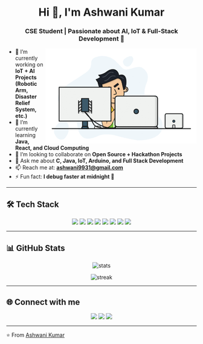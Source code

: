 <h1 align="center">Hi 👋, I'm Ashwani Kumar</h1>
<h3 align="center">CSE Student | Passionate about AI, IoT & Full-Stack Development 🚀</h3>

<img align="right" alt="Coding" width="400" src="https://raw.githubusercontent.com/rajpratyush/rajpratyush/master/me_1.gif">

- 🔭 I’m currently working on **IoT + AI Projects (Robotic Arm, Disaster Relief System, etc.)**  
- 🌱 I’m currently learning **Java, React, and Cloud Computing**  
- 👯 I’m looking to collaborate on **Open Source + Hackathon Projects**  
- 💬 Ask me about **C, Java, IoT, Arduino, and Full Stack Development**  
- 📫 Reach me at: **ashwani9931@gmail.com**  
- ⚡ Fun fact: **I debug faster at midnight 🌙**  

---

## 🛠️ Tech Stack
<p align="center"> 
  <img src="https://img.shields.io/badge/C-00599C?style=for-the-badge&logo=c&logoColor=white"/> 
  <img src="https://img.shields.io/badge/Java-ED8B00?style=for-the-badge&logo=java&logoColor=white"/> 
  <img src="https://img.shields.io/badge/HTML5-E34F26?style=for-the-badge&logo=html5&logoColor=white"/> 
  <img src="https://img.shields.io/badge/CSS3-1572B6?style=for-the-badge&logo=css3&logoColor=white"/> 
  <img src="https://img.shields.io/badge/JavaScript-F7DF1E?style=for-the-badge&logo=javascript&logoColor=black"/> 
  <img src="https://img.shields.io/badge/React-20232A?style=for-the-badge&logo=react&logoColor=61DAFB"/> 
  <img src="https://img.shields.io/badge/MySQL-4479A1?style=for-the-badge&logo=mysql&logoColor=white"/> 
  <img src="https://img.shields.io/badge/Arduino-00979D?style=for-the-badge&logo=arduino&logoColor=white"/> 
</p>

---

## 📊 GitHub Stats
<p align="center">
  <img src="https://github-readme-stats.vercel.app/api?username=ashwani9931&show_icons=true&theme=tokyonight" alt="stats" />
</p>

<p align="center">
  <img src="https://github-readme-streak-stats.herokuapp.com/?user=ashwani9931&theme=radical" alt="streak" />
</p>

---

## 🌐 Connect with me
<p align="center">
<a href="https://linkedin.com/in/ashwani" target="blank"><img src="https://img.shields.io/badge/LinkedIn-blue?style=for-the-badge&logo=linkedin"/></a>
<a href="https://twitter.com/" target="blank"><img src="https://img.shields.io/badge/Twitter-%231DA1F2?style=for-the-badge&logo=twitter&logoColor=white"/></a>
<a href="https://instagram.com/" target="blank"><img src="https://img.shields.io/badge/Instagram-%23E4405F?style=for-the-badge&logo=instagram&logoColor=white"/></a>
</p>

---

⭐ From [Ashwani Kumar](https://github.com/ashwani9931)

